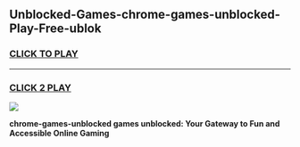 
## Unblocked-Games-chrome-games-unblocked-Play-Free-ublok
<h3>
<a href="https://premium76.site?title=chrome-games-unblocked&ref=18A1">CLICK TO PLAY</a></h3>
<hr>

<h3>
<a href="https://premium76.site?title=chrome-games-unblocked&ref=18A1">CLICK 2 PLAY</a>
  
</h3>

<a href="https://premium76.site?title=chrome-games-unblocked&ref=18A1"><img src="https://clearcache.store/games.png"></a>


**chrome-games-unblocked games unblocked: Your Gateway to Fun and Accessible Online Gaming**
